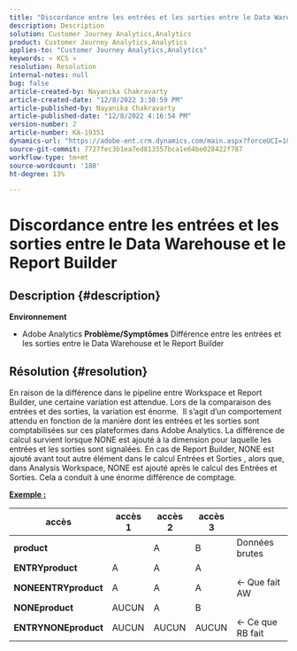 ```yaml
---
title: "Discordance entre les entrées et les sorties entre le Data Warehouse et le Report Builder"
description: Description
solution: Customer Journey Analytics,Analytics
product: Customer Journey Analytics,Analytics
applies-to: "Customer Journey Analytics,Analytics"
keywords: « KCS »
resolution: Resolution
internal-notes: null
bug: false
article-created-by: Nayanika Chakravarty
article-created-date: "12/8/2022 3:38:59 PM"
article-published-by: Nayanika Chakravarty
article-published-date: "12/8/2022 4:16:54 PM"
version-number: 2
article-number: KA-19351
dynamics-url: "https://adobe-ent.crm.dynamics.com/main.aspx?forceUCI=1&pagetype=entityrecord&etn=knowledgearticle&id=35d9ef6d-0e77-ed11-81aa-6045bd006149"
source-git-commit: 7727fec3b1ea7ed813557bca1e64be028422f787
workflow-type: tm+mt
source-wordcount: '180'
ht-degree: 13%

---
```


# Discordance entre les entrées et les sorties entre le Data Warehouse et le Report Builder

## Description {#description}


<b>Environnement</b>

- Adobe Analytics
   <b>Problème/Symptômes</b>
Différence entre les entrées et les sorties entre le Data Warehouse et le Report Builder


## Résolution {#resolution}


En raison de la différence dans le pipeline entre Workspace et Report Builder, une certaine variation est attendue. Lors de la comparaison des entrées et des sorties, la variation est énorme. 
Il s’agit d’un comportement attendu en fonction de la manière dont les entrées et les sorties sont comptabilisées sur ces plateformes dans Adobe Analytics. La différence de calcul survient lorsque NONE est ajouté à la dimension pour laquelle les entrées et les sorties sont signalées. En cas de Report Builder, NONE est ajouté avant tout autre élément dans le calcul Entrées et Sorties , alors que, dans Analysis Workspace, NONE est ajouté après le calcul des Entrées et Sorties. Cela a conduit à une énorme différence de comptage.

<u><b>Exemple :</b></u>


| <b>accès</b> | <b>accès 1</b> | <b>accès 2</b> | <b>accès 3</b> |   |
| --- | --- | --- | --- | --- |
| <b>product</b> |   | A | B | Données brutes |
| <b>ENTRYproduct</b> | A | A | A |   |
| <b>NONEENTRYproduct</b> | A | A | A | ← Que fait AW |
| <b>NONEproduct</b> | AUCUN | A | B |   |
| <b>ENTRYNONEproduct</b> | AUCUN | AUCUN | AUCUN | ← Ce que RB fait |

